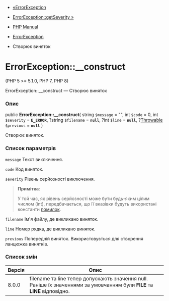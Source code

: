 - [«ErrorException](class.errorexception.md)
- [ErrorException::getSeverity »](errorexception.getseverity.md)

- [PHP Manual](index.md)
- [ErrorException](class.errorexception.md)
- Створює виняток

# ErrorException::\_\_construct

(PHP 5 \>= 5.1.0, PHP 7, PHP 8)

ErrorException::\_\_construct — Створює виняток

### Опис

public **ErrorException::\_\_construct**(
string `$message` = "",
int `$code` = 0,
int `$severity` = **`E_ERROR`**,
?string `$filename` = **`null`**,
?int `$line` = **`null`**,
?[Throwable](class.throwable.md) `$previous` = **`null`**
)

Створює виняток.

### Список параметрів

`message`
Текст виключення.

`code`
Код виняток.

`severity`
Рівень серйозності виключення.

> **Примітка**:
>
> У той час, як рівень серйозності може бути будь-яким цілим числом
> (int), передбачається, що її вказівки будуть використані
> константи [помилок](errorfunc.constants.md).

`filename`
Ім'я файлу, де викликано виняток.

`line`
Номер рядка, де викликано виняток.

`previous`
Попередній виняток. Використовується для створення ланцюжка винятків.

### Список змін

| Версія | Опис                                                                                                                              |
| ------ | --------------------------------------------------------------------------------------------------------------------------------- |
| 8.0.0  | filename та line тепер допускають значення null. Раніше їх значеннями за умовчанням були **__FILE__** та **__LINE__** відповідно. |
